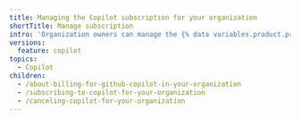 ```yaml
---
title: Managing the Copilot subscription for your organization
shortTitle: Manage subscription
intro: 'Organization owners can manage the {% data variables.product.prodname_copilot_short %} subscription for their organization.'
versions:
  feature: copilot
topics:
  - Copilot
children:
  - /about-billing-for-github-copilot-in-your-organization
  - /subscribing-to-copilot-for-your-organization
  - /canceling-copilot-for-your-organization
---
```

